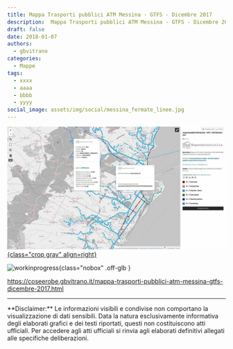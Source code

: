 ```yaml
---
title: Mappa Trasporti pubblici ATM Messina - GTFS - Dicembre 2017
description:  Mappa Trasporti pubblici ATM Messina - GTFS - Dicembre 2017
draft: false
date: 2018-01-07
authors:
  - gbvitrano
categories:
  - Mappe
tags:
  - xxxx
  - aaaa
  - bbbb
  - yyyy
social_image: assets/img/social/messina_fermate_linee.jpg
--- 
```

<style>.md-typeset code { background-color: #fff0;} 
</style>
[![messina_fermate_linee](messina_fermate_linee.jpg "Mappa Trasporti pubblici ATM Messina - GTFS - Dicembre 2017" ){class="crop gray" align=right}](index.md) 

![workinprogress](https://coseerobe.it/assets/img/workinprogress.jpg "Work in progress"){class="nobox" .off-glb }

https://coseerobe.gbvitrano.it/mappa-trasporti-pubblici-atm-messina-gtfs-dicembre-2017.html

<hr>
**Disclaimer:** Le informazioni visibili e condivise non comportano la visualizzazione di dati sensibili. Data la natura esclusivamente informativa degli elaborati grafici e dei testi riportati, questi non costituiscono atti ufficiali. Per accedere agli atti ufficiali si rinvia agli elaborati definitivi allegati alle specifiche deliberazioni.